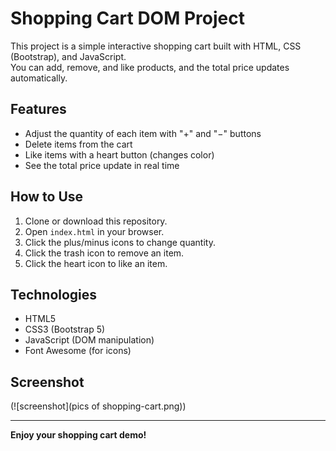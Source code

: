 # Shopping Cart DOM Project

This project is a simple interactive shopping cart built with HTML, CSS (Bootstrap), and JavaScript.  
You can add, remove, and like products, and the total price updates automatically.

## Features

- Adjust the quantity of each item with "+" and "−" buttons
- Delete items from the cart
- Like items with a heart button (changes color)
- See the total price update in real time

## How to Use

1. Clone or download this repository.
2. Open `index.html` in your browser.
3. Click the plus/minus icons to change quantity.
4. Click the trash icon to remove an item.
5. Click the heart icon to like an item.

## Technologies

- HTML5
- CSS3 (Bootstrap 5)
- JavaScript (DOM manipulation)
- Font Awesome (for icons)

## Screenshot

(![screenshot](pics of shopping-cart.png))

---

**Enjoy your shopping cart demo!**